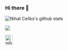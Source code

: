 ### Hi there 👋

<!--
**NihatCelik/NihatCelik** is a ✨ _special_ ✨ repository because its `README.md` (this file) appears on your GitHub profile.

Here are some ideas to get you started:

- 🔭 I’m currently working on ...
- 🌱 I’m currently learning ...
- 👯 I’m looking to collaborate on ...
- 🤔 I’m looking for help with ...
- 💬 Ask me about ...
- 📫 How to reach me: ...
- 😄 Pronouns: ...
- ⚡ Fun fact: ...
--> 
 

![Nihat Celiks's github stats](https://github-readme-stats.vercel.app/api?username=nihatcelik&show_icons=true)

![](https://komarev.com/ghpvc/?username=nihatcelik&style=flat-square)

<p align="left">
<a href="https://linkedin.com/in/nihatcelik" target="blank"><img align="center" src="https://raw.githubusercontent.com/rahuldkjain/github-profile-readme-generator/master/src/images/icons/Social/linked-in-alt.svg" alt="nihatcelik" height="32" width="24" /></a>
</p>
